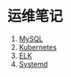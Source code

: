 运维笔记
========

1. [MySQL](mysql/README.md)
1. [Kubernetes](kubernetes/README.md)
1. [ELK](elastic-stack/README.md)
1. [Systemd](systemd/systemd.md)
